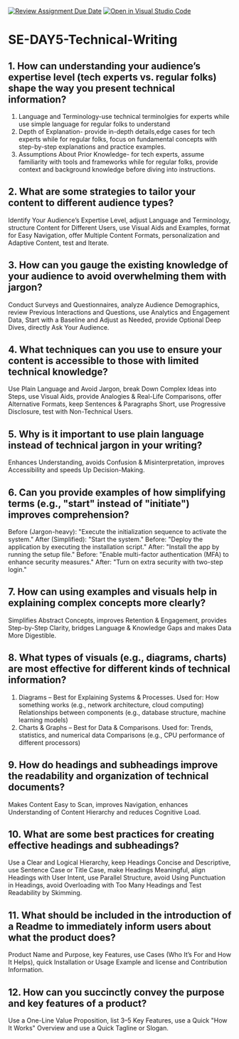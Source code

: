 [![Review Assignment Due Date](https://classroom.github.com/assets/deadline-readme-button-22041afd0340ce965d47ae6ef1cefeee28c7c493a6346c4f15d667ab976d596c.svg)](https://classroom.github.com/a/zsAR-pyY)
[![Open in Visual Studio Code](https://classroom.github.com/assets/open-in-vscode-2e0aaae1b6195c2367325f4f02e2d04e9abb55f0b24a779b69b11b9e10269abc.svg)](https://classroom.github.com/online_ide?assignment_repo_id=18492719&assignment_repo_type=AssignmentRepo)
# SE-DAY5-Technical-Writing
## 1. How can understanding your audience’s expertise level (tech experts vs. regular folks) shape the way you present technical information?
1. Language and Terminology-use technical terminolgies for experts while use simple language for regular folks to understand
2. Depth of Explanation- provide in-depth details,edge cases for tech experts while for regular folks, focus on fundamental concepts with step-by-step explanations and practice examples.
3. Assumptions About Prior Knowledge- for tech experts, assume familiarity with tools and frameworks while for regular folks, provide context and background knowledge before diving into instructions.
## 2. What are some strategies to tailor your content to different audience types?
Identify Your Audience’s Expertise Level,  adjust Language and Terminology, structure Content for Different Users, use Visual Aids and Examples, format for Easy Navigation, offer Multiple Content Formats, personalization and Adaptive Content, test and Iterate.
## 3. How can you gauge the existing knowledge of your audience to avoid overwhelming them with jargon?
 Conduct Surveys and Questionnaires, analyze Audience Demographics, review Previous Interactions and Questions, use Analytics and Engagement Data, Start with a Baseline and Adjust as Needed, provide Optional Deep Dives, directly Ask Your Audience.
## 4. What techniques can you use to ensure your content is accessible to those with limited technical knowledge?
Use Plain Language and Avoid Jargon, break Down Complex Ideas into Steps, use Visual Aids, provide Analogies & Real-Life Comparisons, offer Alternative Formats, keep Sentences & Paragraphs Short, use Progressive Disclosure, test with Non-Technical Users.
## 5. Why is it important to use plain language instead of technical jargon in your writing?
Enhances Understanding, avoids Confusion & Misinterpretation, improves Accessibility and speeds Up Decision-Making.
## 6. Can you provide examples of how simplifying terms (e.g., "start" instead of "initiate") improves comprehension?
Before (Jargon-heavy): "Execute the initialization sequence to activate the system."
After (Simplified): "Start the system."
Before: "Deploy the application by executing the installation script."
After: "Install the app by running the setup file."
Before: "Enable multi-factor authentication (MFA) to enhance security measures."
After: "Turn on extra security with two-step login."
## 7. How can using examples and visuals help in explaining complex concepts more clearly?
Simplifies Abstract Concepts, improves Retention & Engagement, provides Step-by-Step Clarity, bridges Language & Knowledge Gaps and makes Data More Digestible.
## 8. What types of visuals (e.g., diagrams, charts) are most effective for different kinds of technical information?
1. Diagrams – Best for Explaining Systems & Processes. Used for:
 How something works (e.g., network architecture, cloud computing)
 Relationships between components (e.g., database structure, machine learning models)
2. Charts & Graphs – Best for Data & Comparisons. Used for:
   Trends, statistics, and numerical data
   Comparisons (e.g., CPU performance of different processors)
## 9. How do headings and subheadings improve the readability and organization of technical documents?
Makes Content Easy to Scan, improves Navigation, enhances Understanding of Content Hierarchy and  reduces Cognitive Load.
## 10. What are some best practices for creating effective headings and subheadings?
Use a Clear and Logical Hierarchy, keep Headings Concise and Descriptive, use Sentence Case or Title Case, make Headings Meaningful, align Headings with User Intent, use Parallel Structure, avoid Using Punctuation in Headings, avoid Overloading with Too Many Headings and Test Readability by Skimming.
 
## 11. What should be included in the introduction of a Readme to immediately inform users about what the product does?
Product Name and Purpose, key Features, use Cases (Who It’s For and How It Helps), quick Installation or Usage Example and license and Contribution Information.
## 12. How can you succinctly convey the purpose and key features of a product?
Use a One-Line Value Proposition, list 3–5 Key Features, use a Quick "How It Works" Overview and use a Quick Tagline or Slogan.
